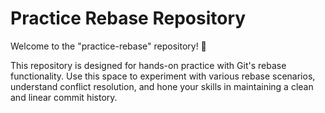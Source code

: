 # Practice Rebase Repository

Welcome to the "practice-rebase" repository! 🚀

This repository is designed for hands-on practice with Git's rebase functionality. Use this space to experiment with various rebase scenarios, understand conflict resolution, and hone your skills in maintaining a clean and linear commit history.

